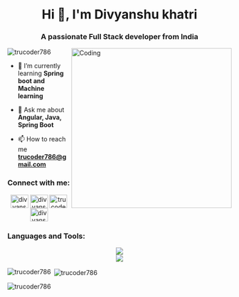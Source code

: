 
<h1 align="center">Hi 👋, I'm Divyanshu khatri</h1>
<h3 align="center">A passionate Full Stack developer from India</h3>
<img align="right" alt="Coding" width="360px" src="https://cdn.dribbble.com/users/1162077/screenshots/3848914/programmer.gif">

<p align="left"> <img src="https://komarev.com/ghpvc/?username=trucoder786&label=Profile%20views&color=0e75b6&style=flat" alt="trucoder786" /> </p>

- 🌱 I’m currently learning **Spring boot and Machine learning**

- 💬 Ask me about **Angular, Java, Spring Boot**

- 📫 How to reach me **trucoder786@gmail.com**

<h3 align="left">Connect with me:</h3>
<p align="center">
<a href="https://linkedin.com/in/divyanshu khatri" target="blank"><img align="center" src="https://raw.githubusercontent.com/rahuldkjain/github-profile-readme-generator/master/src/images/icons/Social/linked-in-alt.svg" alt="divyanshu khatri" height="30" width="40" /></a>
<a href="https://www.hackerrank.com/divyanshu khatri" target="blank"><img align="center" src="https://raw.githubusercontent.com/rahuldkjain/github-profile-readme-generator/master/src/images/icons/Social/hackerrank.svg" alt="divyanshu khatri" height="30" width="40" /></a>
<a href="https://www.leetcode.com/trucoder786" target="blank"><img align="center" src="https://raw.githubusercontent.com/rahuldkjain/github-profile-readme-generator/master/src/images/icons/Social/leet-code.svg" alt="trucoder786" height="30" width="40" /></a>
<a href="https://www.hackerearth.com/divyanshu khatri india @trucoder786" target="blank"><img align="center" src="https://raw.githubusercontent.com/rahuldkjain/github-profile-readme-generator/master/src/images/icons/Social/hackerearth.svg" alt="divyanshu khatri india @trucoder786" height="30" width="40" /></a>
</p>

<h3 align="left">Languages and Tools:</h3>
<div align="center">
    <img src="https://skillicons.dev/icons?i=angular,html,css,bootstrap,vscode,github,tailwind,git,postman,sklearn" /><br>
    <img src="https://skillicons.dev/icons?i=java,spring,idea,python,django,typescript,c,mongodb,mysql" /><br>
</div>

<p><img align="left" src="https://github-readme-stats.vercel.app/api/top-langs?username=trucoder786&show_icons=true&locale=en&layout=compact" alt="trucoder786" /></p>

<p>&nbsp;<img align="center" src="https://github-readme-stats.vercel.app/api?username=trucoder786&show_icons=true&locale=en" alt="trucoder786" /></p>

<p><img align="center" src="https://github-readme-streak-stats.herokuapp.com/?user=trucoder786&" alt="trucoder786" /></p>
